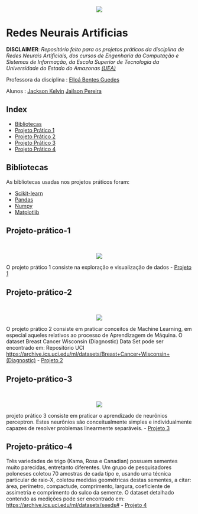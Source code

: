 <br/>
<p align="center">
  <img src="https://media.giphy.com/media/9EvzNG9HAVc64/giphy.gif">
</p>


# Redes Neurais Artificias 
 
**DISCLAIMER**: *Repositório feito para os projetos práticos da disciplina de Redes Neurais Artificiais, dos cursos de Engenharia da Computação e Sistemas de Informação, da Escola Superior de Tecnologia da Universidade do Estado do Amazonas [(UEA)](http://www1.uea.edu.br/)*

Professora da disciplina : [Elloá Bentes Guedes](https://github.com/elloa)

Alunos : [Jackson Kelvin](https://github.com/jacksonks)
         [Jailson Pereira](https://github.com/jailsonpj)
         
## Index
* [Bibliotecas](#Bibliotecas)
* [Projeto Prático 1](#Projeto-prático-1)
* [Projeto Prático 2](#Projeto-prático-2)
* [Projeto Prático 3](#Projeto-prático-3)
* [Projeto Prático 4](#Projeto-prático-4)

## Bibliotecas
As bibliotecas usadas nos projetos práticos foram:
   * [Scikit-learn](https://scikit-learn.org/stable/index.html)
   * [Pandas](https://pandas.pydata.org/)
   * [Numpy](http://www.numpy.org/)
   * [Matplotlib](https://matplotlib.org/)
    
## Projeto-prático-1
<br/>
<p align="center">
    <img src="https://media.giphy.com/media/3o6Ygfw40tlnPhX87m/giphy.gif">
</p>

O projeto prático 1 consiste na exploração e visualização de dados 
    - [Projeto 1](https://github.com/jailsonpj/neural_network/tree/master/projetos_praticos/projeto-1)
    
    
## Projeto-prático-2
<br/>
<p align="center">
    <img src="https://preview.ibb.co/bKsv9k/k.jpg">
</p>

O projeto prático 2 consiste em praticar conceitos de Machine Learning, em especial aqueles relativos ao processo de Aprendizagem de Máquina.
O dataset Breast Cancer Wisconsin (Diagnostic) Data Set pode ser encontrado em: Repositório UCI
https://archive.ics.uci.edu/ml/datasets/Breast+Cancer+Wisconsin+(Diagnostic)
    - [Projeto 2](https://github.com/jailsonpj/neural_network/tree/master/projetos_praticos/projeto-2)

## Projeto-prático-3

<br/>
<p align="center">
    <img src="http://4.bp.blogspot.com/-HWu5W-R7Jrs/T3JlzTyl_EI/AAAAAAAAAPo/GZ0UOSKTH7w/s1600/Golgi2.jpg
O">
</p>

projeto prático 3 consiste em praticar o aprendizado de neurônios perceptron.
Estes neurônios são conceitualmente simples e individualmente capazes de resolver problemas
linearmente separáveis.
    - [Projeto 3](https://github.com/jailsonpj/neural_network/tree/master/projetos_praticos/projeto-3)

## Projeto-prático-4
Três variedades de trigo (Kama, Rosa e Canadian) possuem sementes muito parecidas,
entretanto diferentes. Um grupo de pesquisadores poloneses coletou 70 amostras de cada
tipo e, usando uma técnica particular de raio-X, coletou medidas geométricas destas
sementes, a citar: área, perímetro, compactude, comprimento, largura, coeficiente de
assimetria e comprimento do sulco da semente. O dataset detalhado contendo as medições
pode ser encontrado em: https://archive.ics.uci.edu/ml/datasets/seeds#
    - [Projeto 4](https://github.com/jailsonpj/neural_network/tree/master/projetos_praticos/projeto-4)

